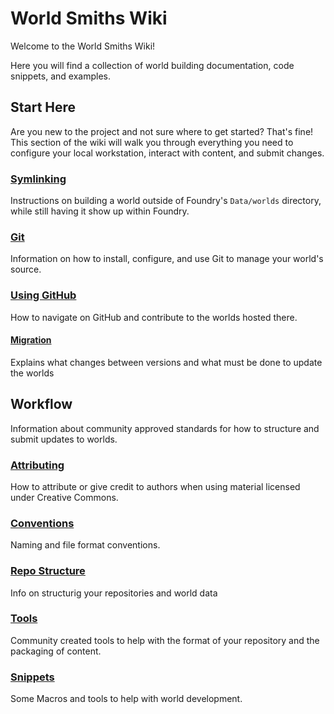 # World Smiths Wiki

Welcome to the World Smiths Wiki!

Here you will find a collection of world building documentation, code snippets, and examples.

## Start Here

Are you new to the project and not sure where to get started? That's fine! This section of the wiki will walk you through everything you need to configure your local workstation, interact with content, and submit changes. 

### [Symlinking](./symlinking.md)

Instructions on building a world outside of Foundry's `Data/worlds` directory, while still having it show up within Foundry.

### [Git](./git.md)

Information on how to install, configure, and use Git to manage your world's source.

### [Using GitHub](./github.md)

How to navigate on GitHub and contribute to the worlds hosted there.

#### [Migration](./migration.md)

Explains what changes between versions and what must be done to update the worlds

## Workflow

Information about community approved standards for how to structure and submit updates to worlds.

### [Attributing](./attributing.md)

How to attribute or give credit to authors when using material licensed under Creative Commons.

### [Conventions](./conventions.md)

Naming and file format conventions.

### [Repo Structure](./structure.md)

Info on structurig your repositories and world data

### [Tools](./tools.md)

Community created tools to help with the format of your repository and the packaging of content.

### [Snippets](./snippets.md)

Some Macros and tools to help with world development.

